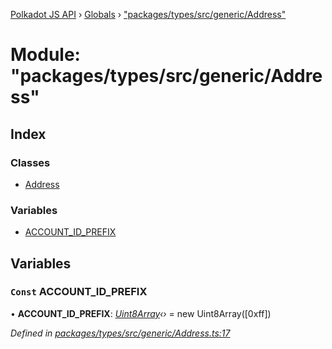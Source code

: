 [Polkadot JS API](../README.md) › [Globals](../globals.md) › ["packages/types/src/generic/Address"](_packages_types_src_generic_address_.md)

# Module: "packages/types/src/generic/Address"

## Index

### Classes

* [Address](../classes/_packages_types_src_generic_address_.address.md)

### Variables

* [ACCOUNT_ID_PREFIX](_packages_types_src_generic_address_.md#const-account_id_prefix)

## Variables

### `Const` ACCOUNT_ID_PREFIX

• **ACCOUNT_ID_PREFIX**: *[Uint8Array](../classes/_packages_types_src_codec_raw_.raw.md#static-uint8array)‹›* = new Uint8Array([0xff])

*Defined in [packages/types/src/generic/Address.ts:17](https://github.com/polkadot-js/api/blob/fa935156e/packages/types/src/generic/Address.ts#L17)*
